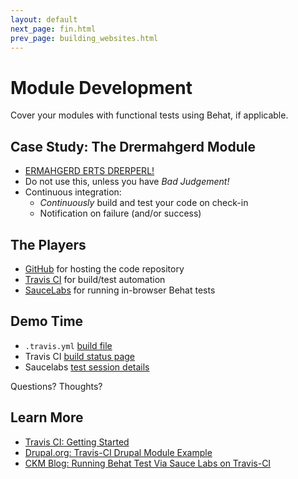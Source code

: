 ```yaml
---
layout: default
next_page: fin.html
prev_page: building_websites.html
---
```


# Module Development

Cover your modules with functional tests using Behat, if applicable.

## Case Study: The Drermahgerd Module

* [ERMAHGERD ERTS DRERPERL!](https://github.com/stopfstedt/drermahgerd)
* Do not use this, unless you have _Bad Judgement!_
* Continuous integration:
    - _Continuously_ build and test your code on check-in
    - Notification on failure (and/or success)

## The Players

* [GitHub](https://github.com) for hosting the code repository
* [Travis CI](https://travis-ci.org/) for build/test automation
* [SauceLabs](https://saucelabs.com/) for running in-browser Behat tests


## Demo Time

* `.travis.yml` [build file](https://github.com/stopfstedt/drermahgerd/blob/master/.travis.yml)
* Travis CI [build status page](https://travis-ci.org/stopfstedt/drermahgerd/builds/19532025)
* Saucelabs [test session details](https://saucelabs.com/tests/65ab9910ada54c4e813667addd0e8c90)

Questions? Thoughts?

## Learn More

* [Travis CI: Getting Started](http://docs.travis-ci.com/user/getting-started/)
* [Drupal.org: Travis-CI Drupal Module Example](https://drupal.org/project/travis_ci_drupal_module_example)
* [CKM Blog: Running Behat Test Via Sauce Labs on Travis-CI](https://blogs.library.ucsf.edu/ckm/2014/02/24/running-behat-tests-via-sauce-labs-on-travis-ci/)


